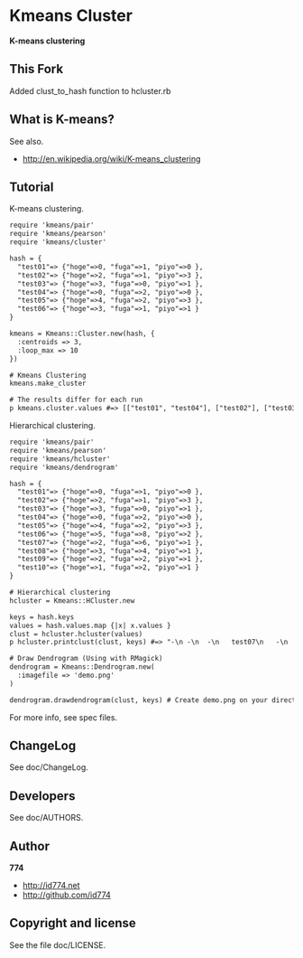 Kmeans Cluster
==============

**K-means clustering**

This Fork
----------

Added clust_to_hash function to hcluster.rb


What is K-means?
----------------

See also.

+ http://en.wikipedia.org/wiki/K-means_clustering


Tutorial
--------

K-means clustering.

``` html
require 'kmeans/pair'
require 'kmeans/pearson'
require 'kmeans/cluster'

hash = {
  "test01"=> {"hoge"=>0, "fuga"=>1, "piyo"=>0 },
  "test02"=> {"hoge"=>2, "fuga"=>1, "piyo"=>3 },
  "test03"=> {"hoge"=>3, "fuga"=>0, "piyo"=>1 },
  "test04"=> {"hoge"=>0, "fuga"=>2, "piyo"=>0 },
  "test05"=> {"hoge"=>4, "fuga"=>2, "piyo"=>3 },
  "test06"=> {"hoge"=>3, "fuga"=>1, "piyo"=>1 }
}

kmeans = Kmeans::Cluster.new(hash, {
  :centroids => 3,
  :loop_max => 10
})

# Kmeans Clustering
kmeans.make_cluster

# The results differ for each run
p kmeans.cluster.values #=> [["test01", "test04"], ["test02"], ["test03", "test05", "test06"]]
```

Hierarchical clustering.

``` html
require 'kmeans/pair'
require 'kmeans/pearson'
require 'kmeans/hcluster'
require 'kmeans/dendrogram'

hash = {
  "test01"=> {"hoge"=>0, "fuga"=>1, "piyo"=>0 },
  "test02"=> {"hoge"=>2, "fuga"=>1, "piyo"=>3 },
  "test03"=> {"hoge"=>3, "fuga"=>0, "piyo"=>1 },
  "test04"=> {"hoge"=>0, "fuga"=>2, "piyo"=>0 },
  "test05"=> {"hoge"=>4, "fuga"=>2, "piyo"=>3 },
  "test06"=> {"hoge"=>5, "fuga"=>8, "piyo"=>2 },
  "test07"=> {"hoge"=>2, "fuga"=>6, "piyo"=>1 },
  "test08"=> {"hoge"=>3, "fuga"=>4, "piyo"=>1 },
  "test09"=> {"hoge"=>2, "fuga"=>2, "piyo"=>1 },
  "test10"=> {"hoge"=>1, "fuga"=>2, "piyo"=>1 }
}

# Hierarchical clustering
hcluster = Kmeans::HCluster.new

keys = hash.keys
values = hash.values.map {|x| x.values }
clust = hcluster.hcluster(values)
p hcluster.printclust(clust, keys) #=> "-\n -\n  -\n   test07\n   -\n    test01\n    test04\n  -\n   test08\n   -\n    test06\n    -\n     test09\n     test10\n -\n  test02\n  -\n   test03\n   test05\n"

# Draw Dendrogram (Using with RMagick)
dendrogram = Kmeans::Dendrogram.new(
  :imagefile => 'demo.png'
)

dendrogram.drawdendrogram(clust, keys) # Create demo.png on your directory
```

For more info, see spec files.


ChangeLog
---------

See doc/ChangeLog.


Developers
----------

See doc/AUTHORS.


Author
------

**774**

+ http://id774.net
+ http://github.com/id774


Copyright and license
---------------------

See the file doc/LICENSE.


